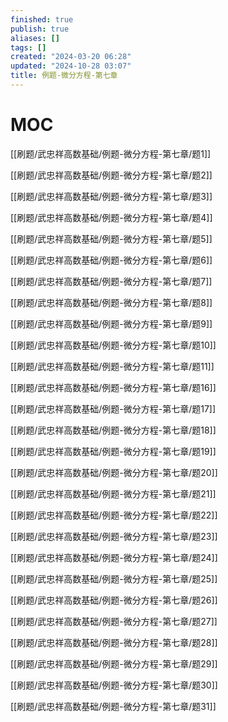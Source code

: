```yaml
---
finished: true
publish: true
aliases: []
tags: []
created: "2024-03-20 06:28"
updated: "2024-10-28 03:07"
title: 例题-微分方程-第七章
---
```

# MOC

[[刷题/武忠祥高数基础/例题-微分方程-第七章/题1]]

[[刷题/武忠祥高数基础/例题-微分方程-第七章/题2]]

[[刷题/武忠祥高数基础/例题-微分方程-第七章/题3]] 

[[刷题/武忠祥高数基础/例题-微分方程-第七章/题4]]

[[刷题/武忠祥高数基础/例题-微分方程-第七章/题5]] 

[[刷题/武忠祥高数基础/例题-微分方程-第七章/题6]] 

[[刷题/武忠祥高数基础/例题-微分方程-第七章/题7]]

[[刷题/武忠祥高数基础/例题-微分方程-第七章/题8]] 

[[刷题/武忠祥高数基础/例题-微分方程-第七章/题9]]

[[刷题/武忠祥高数基础/例题-微分方程-第七章/题10]]

[[刷题/武忠祥高数基础/例题-微分方程-第七章/题11]]

[[刷题/武忠祥高数基础/例题-微分方程-第七章/题16]] 

[[刷题/武忠祥高数基础/例题-微分方程-第七章/题17]]

[[刷题/武忠祥高数基础/例题-微分方程-第七章/题18]]

[[刷题/武忠祥高数基础/例题-微分方程-第七章/题19]] 

[[刷题/武忠祥高数基础/例题-微分方程-第七章/题20]] 

[[刷题/武忠祥高数基础/例题-微分方程-第七章/题21]] 

[[刷题/武忠祥高数基础/例题-微分方程-第七章/题22]] 

[[刷题/武忠祥高数基础/例题-微分方程-第七章/题23]] 

[[刷题/武忠祥高数基础/例题-微分方程-第七章/题24]] 

[[刷题/武忠祥高数基础/例题-微分方程-第七章/题25]] 

[[刷题/武忠祥高数基础/例题-微分方程-第七章/题26]]

[[刷题/武忠祥高数基础/例题-微分方程-第七章/题27]]

[[刷题/武忠祥高数基础/例题-微分方程-第七章/题28]]

[[刷题/武忠祥高数基础/例题-微分方程-第七章/题29]] 

[[刷题/武忠祥高数基础/例题-微分方程-第七章/题30]] 

[[刷题/武忠祥高数基础/例题-微分方程-第七章/题31]] 
